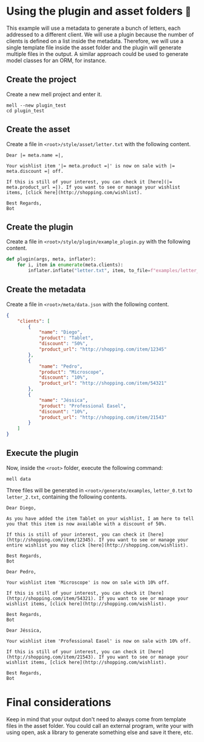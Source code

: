 
# Using the plugin and asset folders <font size="5">🔌</font>

This example will use a metadata to generate a bunch of letters, each addressed to a different client. We will use a plugin because the number of clients is defined on a list inside the metadata. Therefore, we will use a single template file inside the asset folder and the plugin will generate multiple files in the output. A similar approach could be used to generate model classes for an ORM, for instance.

## Create the project

Create a new mell project and enter it.

```shell
mell --new plugin_test
cd plugin_test
```

## Create the asset

Create a file in `<root>/style/asset/letter.txt` with the following content.

```
Dear |= meta.name =|,

Your wishlist item '|= meta.product =|' is now on sale with |= meta.discount =| off. 

If this is still of your interest, you can check it [here](|= meta.product_url =|). If you want to see or manage your wishlist items, [click here](http://shopping.com/wishlist).

Best Regards,
Bot
```

## Create the plugin

Create a file in `<root>/style/plugin/example_plugin.py` with the following content. 

```python
def plugin(args, meta, inflater):
    for i, item in enumerate(meta.clients):
        inflater.inflate("letter.txt", item, to_file=f"examples/letter_{i}.txt")
```

## Create the metadata

Create a file in `<root>/meta/data.json` with the following content.

```json
{
    "clients": [
        {
            "name": "Diego",
            "product": "Tablet",
            "discount": "50%",
            "product_url": "http://shopping.com/item/12345"
        },
        {
            "name": "Pedro",
            "product": "Microscope",
            "discount": "10%",
            "product_url": "http://shopping.com/item/54321"
        },
        {
            "name": "Jéssica",
            "product": "Professional Easel",
            "discount": "10%",
            "product_url": "http://shopping.com/item/21543"
        }
    ]
}
```

## Execute the plugin

Now, inside the `<root>` folder, execute the following command:

```shell
mell data
```

Three files will be generated in `<root>/generate/examples`, `letter_0.txt` to `letter_2.txt`, containing the following contents.

```
Dear Diego,

As you have added the item Tablet on your wishlist, I am here to tell you that this item is now available with a discount of 50%. 

If this is still of your interest, you can check it [here](http://shopping.com/item/12345). If you want to see or manage your entire wishlist you may click [here](http://shopping.com/wishlist).

Best Regards,
Bot
```

```
Dear Pedro,

Your wishlist item 'Microscope' is now on sale with 10% off. 

If this is still of your interest, you can check it [here](http://shopping.com/item/54321). If you want to see or manage your wishlist items, [click here](http://shopping.com/wishlist).

Best Regards,
Bot
```

```
Dear Jéssica,

Your wishlist item 'Professional Easel' is now on sale with 10% off. 

If this is still of your interest, you can check it [here](http://shopping.com/item/21543). If you want to see or manage your wishlist items, [click here](http://shopping.com/wishlist).

Best Regards,
Bot
```

# Final considerations

Keep in mind that your output don't need to always come from template files in the asset folder. You could call an external program, write your with using open, ask a library to generate something else and save it there, etc.

